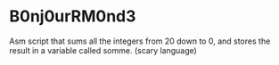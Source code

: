 # B0nj0urRM0nd3

Asm script that sums all the integers from 20 down to 0, and stores the result in a variable called somme.
(scary language)
